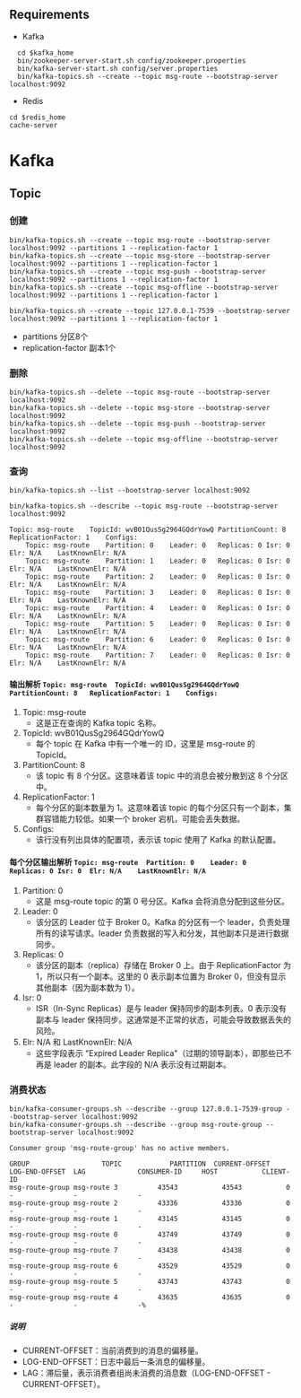 


## Requirements
* Kafka
```shell
  cd $kafka_home
  bin/zookeeper-server-start.sh config/zookeeper.properties
  bin/kafka-server-start.sh config/server.properties
  bin/kafka-topics.sh --create --topic msg-route --bootstrap-server localhost:9092

```
* Redis
```shell
cd $redis_home
cache-server
```


# Kafka

## Topic

### 创建
``` shell
bin/kafka-topics.sh --create --topic msg-route --bootstrap-server localhost:9092 --partitions 1 --replication-factor 1
bin/kafka-topics.sh --create --topic msg-store --bootstrap-server localhost:9092 --partitions 1 --replication-factor 1
bin/kafka-topics.sh --create --topic msg-push --bootstrap-server localhost:9092 --partitions 1 --replication-factor 1
bin/kafka-topics.sh --create --topic msg-offline --bootstrap-server localhost:9092 --partitions 1 --replication-factor 1

bin/kafka-topics.sh --create --topic 127.0.0.1-7539 --bootstrap-server localhost:9092 --partitions 1 --replication-factor 1

```
* partitions 分区8个
* replication-factor 副本1个

### 删除
``` shell
bin/kafka-topics.sh --delete --topic msg-route --bootstrap-server localhost:9092
bin/kafka-topics.sh --delete --topic msg-store --bootstrap-server localhost:9092
bin/kafka-topics.sh --delete --topic msg-push --bootstrap-server localhost:9092
bin/kafka-topics.sh --delete --topic msg-offline --bootstrap-server localhost:9092

```

### 查询
``` shell
bin/kafka-topics.sh --list --bootstrap-server localhost:9092
```

```shell
bin/kafka-topics.sh --describe --topic msg-route --bootstrap-server localhost:9092
```

```text
Topic: msg-route	TopicId: wvB01QusSg2964GQdrYowQ	PartitionCount: 8	ReplicationFactor: 1	Configs:
	Topic: msg-route	Partition: 0	Leader: 0	Replicas: 0	Isr: 0	Elr: N/A	LastKnownElr: N/A
	Topic: msg-route	Partition: 1	Leader: 0	Replicas: 0	Isr: 0	Elr: N/A	LastKnownElr: N/A
	Topic: msg-route	Partition: 2	Leader: 0	Replicas: 0	Isr: 0	Elr: N/A	LastKnownElr: N/A
	Topic: msg-route	Partition: 3	Leader: 0	Replicas: 0	Isr: 0	Elr: N/A	LastKnownElr: N/A
	Topic: msg-route	Partition: 4	Leader: 0	Replicas: 0	Isr: 0	Elr: N/A	LastKnownElr: N/A
	Topic: msg-route	Partition: 5	Leader: 0	Replicas: 0	Isr: 0	Elr: N/A	LastKnownElr: N/A
	Topic: msg-route	Partition: 6	Leader: 0	Replicas: 0	Isr: 0	Elr: N/A	LastKnownElr: N/A
	Topic: msg-route	Partition: 7	Leader: 0	Replicas: 0	Isr: 0	Elr: N/A	LastKnownElr: N/A
```

#### 输出解析  ```Topic: msg-route	TopicId: wvB01QusSg2964GQdrYowQ	PartitionCount: 8	ReplicationFactor: 1	Configs:```


1. Topic: msg-route 
   * 这是正在查询的 Kafka topic 名称。
2. TopicId: wvB01QusSg2964GQdrYowQ 
   * 每个 topic 在 Kafka 中有一个唯一的 ID，这里是 msg-route 的 TopicId。
3. PartitionCount: 8 
   * 该 topic 有 8 个分区。这意味着该 topic 中的消息会被分散到这 8 个分区中。
4. ReplicationFactor: 1 
   * 每个分区的副本数量为 1。这意味着该 topic 的每个分区只有一个副本，集群容错能力较低。如果一个 broker 宕机，可能会丢失数据。
5. Configs: 
   * 该行没有列出具体的配置项，表示该 topic 使用了 Kafka 的默认配置。

#### 每个分区输出解析  ```Topic: msg-route	Partition: 0	Leader: 0	Replicas: 0	Isr: 0	Elr: N/A	LastKnownElr: N/A```
1. Partition: 0 
   * 这是 msg-route topic 的第 0 号分区。Kafka 会将消息分配到这些分区。
2. Leader: 0 
   * 该分区的 Leader 位于 Broker 0。Kafka 的分区有一个 leader，负责处理所有的读写请求。leader 负责数据的写入和分发，其他副本只是进行数据同步。
3. Replicas: 0 
   * 该分区的副本（replica）存储在 Broker 0 上。由于 ReplicationFactor 为 1，所以只有一个副本。这里的 0 表示副本位置为 Broker 0，但没有显示其他副本（因为副本数为 1）。
4. Isr: 0 
   * ISR（In-Sync Replicas）是与 leader 保持同步的副本列表。0 表示没有副本与 leader 保持同步。这通常是不正常的状态，可能会导致数据丢失的风险。
5. Elr: N/A 和 LastKnownElr: N/A 
   * 这些字段表示 "Expired Leader Replica"（过期的领导副本），即那些已不再是 leader 的副本。此字段的 N/A 表示没有过期副本。


### 消费状态
```shell
bin/kafka-consumer-groups.sh --describe --group 127.0.0.1-7539-group --bootstrap-server localhost:9092
bin/kafka-consumer-groups.sh --describe --group msg-route-group --bootstrap-server localhost:9092
```
```textmate
Consumer group 'msg-route-group' has no active members.

GROUP                  TOPIC            PARTITION  CURRENT-OFFSET  LOG-END-OFFSET  LAG             CONSUMER-ID     HOST           CLIENT-ID
msg-route-group msg-route 3          43543           43543           0               -               -               -
msg-route-group msg-route 2          43336           43336           0               -               -               -
msg-route-group msg-route 1          43145           43145           0               -               -               -
msg-route-group msg-route 0          43749           43749           0               -               -               -
msg-route-group msg-route 7          43438           43438           0               -               -               -
msg-route-group msg-route 6          43529           43529           0               -               -               -
msg-route-group msg-route 5          43743           43743           0               -               -               -
msg-route-group msg-route 4          43635           43635           0               -               -               -%
```

##### 说明
* CURRENT-OFFSET：当前消费到的消息的偏移量。
* LOG-END-OFFSET：日志中最后一条消息的偏移量。
* LAG：滞后量，表示消费者组尚未消费的消息数（LOG-END-OFFSET - CURRENT-OFFSET）。
